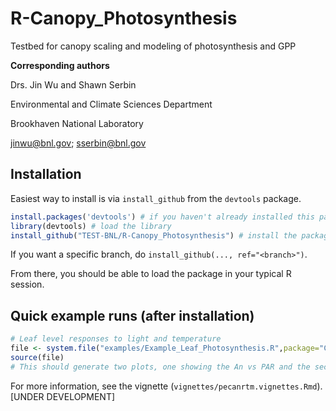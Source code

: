# R-Canopy_Photosynthesis
Testbed for canopy scaling and modeling of photosynthesis and GPP 

**Corresponding authors**

Drs. Jin Wu and Shawn Serbin

Environmental and Climate Sciences Department

Brookhaven National Laboratory

jinwu@bnl.gov;  sserbin@bnl.gov

## Installation
Easiest way to install is via `install_github` from the `devtools` package.

```R
install.packages('devtools') # if you haven't already installed this package and dependencies
library(devtools) # load the library
install_github("TEST-BNL/R-Canopy_Photosynthesis") # install the package from GitHub
```

If you want a specific branch, do `install_github(..., ref="<branch>")`.

From there, you should be able to load the package in your typical R session.

## Quick example runs (after installation)
```R
# Leaf level responses to light and temperature
file <- system.file("examples/Example_Leaf_Photosynthesis.R",package="CanopyPhotosynthesis")
source(file)
# This should generate two plots, one showing the An vs PAR and the second showing the temperature sensitivities of photosynthesis and key parameters such as Vcmax, Jmax, and Rd

```


For more information, see the vignette (`vignettes/pecanrtm.vignettes.Rmd`). [UNDER DEVELOPMENT]
